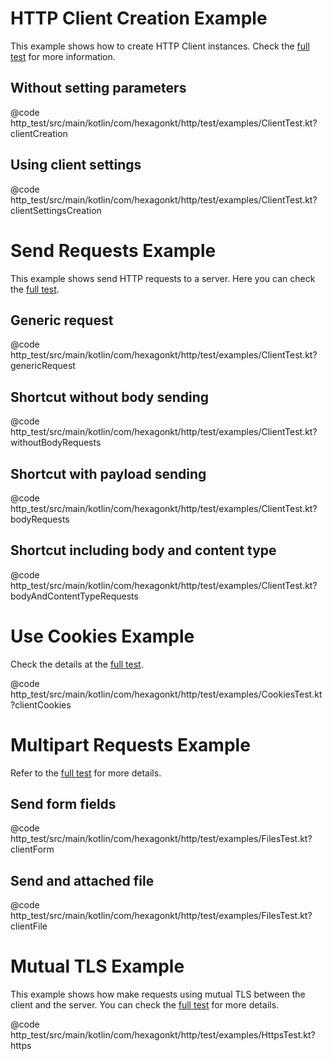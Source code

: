 
# HTTP Client Creation Example
This example shows how to create HTTP Client instances. Check the
[full test](https://github.com/hexagonkt/hexagon/blob/master/http_test/src/main/kotlin/com/hexagonkt/http/test/examples/ClientTest.kt)
for more information.

## Without setting parameters
@code http_test/src/main/kotlin/com/hexagonkt/http/test/examples/ClientTest.kt?clientCreation

## Using client settings
@code http_test/src/main/kotlin/com/hexagonkt/http/test/examples/ClientTest.kt?clientSettingsCreation

# Send Requests Example
This example shows send HTTP requests to a server. Here you can check the
[full test](https://github.com/hexagonkt/hexagon/blob/master/http_test/src/main/kotlin/com/hexagonkt/http/test/examples/ClientTest.kt).

## Generic request
@code http_test/src/main/kotlin/com/hexagonkt/http/test/examples/ClientTest.kt?genericRequest

## Shortcut without body sending
@code http_test/src/main/kotlin/com/hexagonkt/http/test/examples/ClientTest.kt?withoutBodyRequests

## Shortcut with payload sending
@code http_test/src/main/kotlin/com/hexagonkt/http/test/examples/ClientTest.kt?bodyRequests

## Shortcut including body and content type
@code http_test/src/main/kotlin/com/hexagonkt/http/test/examples/ClientTest.kt?bodyAndContentTypeRequests

# Use Cookies Example
Check the details at the [full test](https://github.com/hexagonkt/hexagon/blob/master/http_test/src/main/kotlin/com/hexagonkt/http/test/examples/CookiesTest.kt).

@code http_test/src/main/kotlin/com/hexagonkt/http/test/examples/CookiesTest.kt?clientCookies

# Multipart Requests Example
Refer to the [full test](https://github.com/hexagonkt/hexagon/blob/master/http_test/src/main/kotlin/com/hexagonkt/http/test/examples/FilesTest.kt)
for more details.

## Send form fields
@code http_test/src/main/kotlin/com/hexagonkt/http/test/examples/FilesTest.kt?clientForm

## Send and attached file
@code http_test/src/main/kotlin/com/hexagonkt/http/test/examples/FilesTest.kt?clientFile

# Mutual TLS Example
This example shows how make requests using mutual TLS between the client and the server. You can
check the [full test](https://github.com/hexagonkt/hexagon/blob/master/http_test/src/main/kotlin/com/hexagonkt/http/test/examples/HttpsTest.kt)
for more details.

@code http_test/src/main/kotlin/com/hexagonkt/http/test/examples/HttpsTest.kt?https

